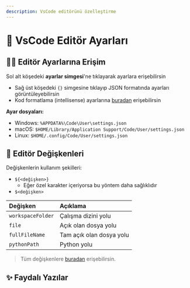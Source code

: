 ```yaml
---
description: VsCode editörünü özelleştirme
---
```


# 🔆 VsCode Editör Ayarları

## 👮‍♂️ Editör Ayarlarına Erişim

Sol alt köşedeki **ayarlar simgesi**'ne tıklayarak ayarlara erişebilirsin

* Sağ üst köşedeki `{}` simgesine tıklayıp JSON formatında ayarları görüntüleyebilirsin
* Kod formatlama \(intellisense\) ayarlarına [buradan](https://code.visualstudio.com/docs/editor/intellisense) erişebilirsin

**Ayar dosyaları:**

* Windows: `%APPDATA%\Code\User\settings.json`
* macOS: `$HOME/Library/Application Support/Code/User/settings.json`
* Linux: `$HOME/.config/Code/User/settings.json`

## 💎 Editör Değişkenleri

Değişkenlerin kullanım şekilleri:

* `${<değişken>}`
  * Eğer özel karakter içeriyorsa bu yöntem daha sağlıklıdır
* `$<değişken>`

| Değişken | Açıklama |
| :--- | :--- |
| `workspaceFolder` | Çalışma dizini yolu |
| `file` | Açık olan dosya yolu |
| `fullFileName` | Tam açık olan dosya yolu |
| `pythonPath` | Python yolu |

> Tüm değişkenlere [buradan](https://code.visualstudio.com/docs/editor/variables-reference) erişebilirsin.

## ✨ Faydalı Yazılar

